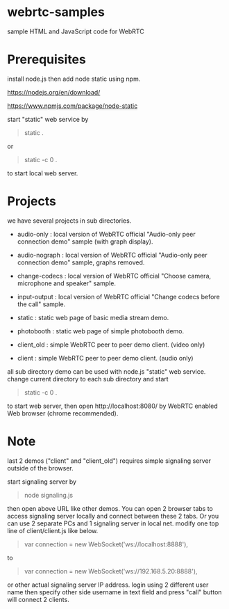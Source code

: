 # webrtc-samples
sample HTML and JavaScript code for WebRTC

# Prerequisites

install node.js then add node static using npm.

https://nodejs.org/en/download/

https://www.npmjs.com/package/node-static

start "static" web service by 

> static .

or

> static -c 0 .

to start local web server.

# Projects

we have several projects in sub directories.

- audio-only : local version of WebRTC official "Audio-only peer connection demo" sample (with graph display). 

- audio-nograph : local version of WebRTC official "Audio-only peer connection demo" sample, graphs removed. 

- change-codecs : local version of WebRTC official "Choose camera, microphone and speaker" sample.

- input-output : local version of WebRTC official "Change codecs before the call" sample.

- static : static web page of basic media stream demo.

- photobooth : static web page of simple photobooth demo.

- client_old : simple WebRTC peer to peer demo client. (video only)

- client : simple WebRTC peer to peer demo client. (audio only)

all sub directory demo can be used with node.js "static" web service. change current directory to each sub directory and start 

> static -c 0 .

to start web server, then open http://localhost:8080/ by WebRTC enabled Web browser (chrome recommended).

# Note 

last 2 demos ("client" and "client_old") requires simple signaling server outside of the browser.

start signaling server by

> node signaling.js

then open above URL like other demos. You can open 2 browser tabs to access signaling server locally and connect between these 2 tabs.
Or you can use 2 separate PCs and 1 signaling server in local net. modify one top line of client/client.js like below.

> var connection = new WebSocket('ws://localhost:8888'),

to

> var connection = new WebSocket('ws://192.168.5.20:8888'),

or other actual signaling server IP address. login using 2 different user name then specify other side username in text field and press "call" button will connect 2 clients.
